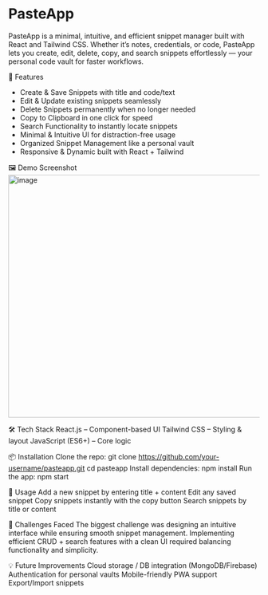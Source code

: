 # PasteApp
PasteApp is a minimal, intuitive, and efficient snippet manager built with React and Tailwind CSS.
Whether it’s notes, credentials, or code, PasteApp lets you create, edit, delete, copy, and search snippets effortlessly — your personal code vault for faster workflows.

🚀 Features
- Create & Save Snippets with title and code/text
- Edit & Update existing snippets seamlessly
- Delete Snippets permanently when no longer needed
- Copy to Clipboard in one click for speed
- Search Functionality to instantly locate snippets
- Minimal & Intuitive UI for distraction-free usage
- Organized Snippet Management like a personal vault
- Responsive & Dynamic built with React + Tailwind

🖼️ Demo Screenshot
<img width="929" height="487" alt="image" src="https://github.com/user-attachments/assets/33a106a8-50c2-45ea-9054-1d6c4bf05585" />

🛠️ Tech Stack
React.js – Component-based UI
Tailwind CSS – Styling & layout
JavaScript (ES6+) – Core logic

📦 Installation
Clone the repo:
git clone https://github.com/your-username/pasteapp.git
cd pasteapp
Install dependencies:
npm install
Run the app:
npm start

🧩 Usage
Add a new snippet by entering title + content
Edit any saved snippet
Copy snippets instantly with the copy button
Search snippets by title or content

📌 Challenges Faced
The biggest challenge was designing an intuitive interface while ensuring smooth snippet management. Implementing efficient CRUD + search features with a clean UI required balancing functionality and simplicity.

💡 Future Improvements
Cloud storage / DB integration (MongoDB/Firebase)
Authentication for personal vaults
Mobile-friendly PWA support
Export/Import snippets
